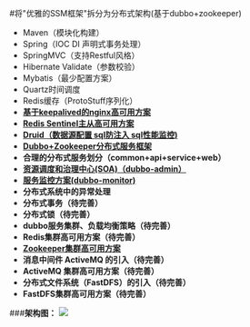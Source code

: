 #将"优雅的SSM框架"拆分为分布式架构(基于dubbo+zookeeper)

- Maven（模块化构建）
- Spring（IOC DI 声明式事务处理）
- SpringMVC（支持Restful风格）
- Hibernate Validate（参数校验）
- Mybatis（最少配置方案）
- Quartz时间调度
- Redis缓存（ProtoStuff序列化）
- **[基于keepalived的nginx高可用方案](http://wosyingjun.iteye.com/blog/2313147)**
- **[Redis Sentinel主从高可用方案](http://wosyingjun.iteye.com/blog/2289593)**
- **[Druid（数据源配置 sql防注入 sql性能监控)](http://wosyingjun.iteye.com/blog/2306139)**
- **[Dubbo+Zookeeper分布式服务框架](http://dubbo.io/Home-zh.htm)**
- **合理的分布式服务划分（common+api+service+web）**
- **[资源调度和治理中心(SOA)（dubbo-admin）](https://github.com/dangdangdotcom/dubbox/tree/master/dubbo-admin)**
- **[服务监控方案(dubbo-monitor)](https://github.com/handuyishe/dubbo-monitor)**
- **分布式系统中的异常处理**
- **分布式事务（待完善）**
- **分布式锁（待完善）**
- **dubbo服务集群、负载均衡策略（待完善）**
- **Redis集群高可用方案（待完善）**
- **[Zookeeper集群高可用方案](http://wosyingjun.iteye.com/blog/2312960)**
- **消息中间件 ActiveMQ 的引入（待完善）**
- **ActiveMQ 集群高可用方案（待完善）**
- **分布式文件系统（FastDFS）的引入（待完善）**
- **FastDFS集群高可用方案（待完善）**

###**架构图：**
![](http://i.imgur.com/JRQ5Zwa.png)